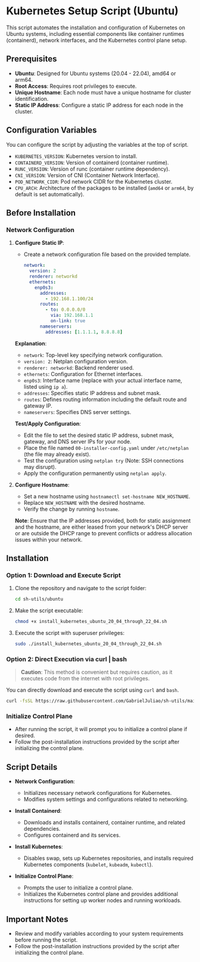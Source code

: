 # Kubernetes Setup Script (Ubuntu)

This script automates the installation and configuration of Kubernetes on Ubuntu systems, including essential components like container runtimes (containerd), network interfaces, and the Kubernetes control plane setup.

## Prerequisites

- **Ubuntu**: Designed for Ubuntu systems (20.04 - 22.04), amd64 or arm64.
- **Root Access**: Requires root privileges to execute.
- **Unique Hostname**: Each node must have a unique hostname for cluster identification.
- **Static IP Address**: Configure a static IP address for each node in the cluster.

## Configuration Variables

You can configure the script by adjusting the variables at the top of script.

- `KUBERNETES_VERSION`: Kubernetes version to install.
- `CONTAINERD_VERSION`: Version of containerd (container runtime).
- `RUNC_VERSION`: Version of runc (container runtime dependency).
- `CNI_VERSION`: Version of CNI (Container Network Interface).
- `POD_NETWORK_CIDR`: Pod network CIDR for the Kubernetes cluster.
- `CPU_ARCH`: Architecture of the packages to be installed (`amd64` or `arm64`, by default is set automatically).

## Before Installation

### Network Configuration

1. **Configure Static IP**:
    - Create a network configuration file based on the provided template.

      ```yaml
      network:
        version: 2
        renderer: networkd
        ethernets:
          enp0s3:
            addresses:
              - 192.168.1.100/24
            routes:
              - to: 0.0.0.0/0
                via: 192.168.1.1
                on-link: true
            nameservers:
              addresses: [1.1.1.1, 8.8.8.8]
      ```

   **Explanation**:
    - `network`: Top-level key specifying network configuration.
    - `version: 2`: Netplan configuration version.
    - `renderer: networkd`: Backend renderer used.
    - `ethernets`: Configuration for Ethernet interfaces.
    - `enp0s3`: Interface name (replace with your actual interface name, listed using `ip a`).
    - `addresses`: Specifies static IP address and subnet mask.
    - `routes`: Defines routing information including the default route and gateway IP.
    - `nameservers`: Specifies DNS server settings.

   **Test/Apply Configuration**:
    - Edit the file to set the desired static IP address, subnet mask, gateway, and DNS server IPs for your node.
    - Place the file named `00-installer-config.yaml` under `/etc/netplan` (the file may already exist).
    - Test the configuration using `netplan try` (Note: SSH connections may disrupt).
    - Apply the configuration permanently using `netplan apply`.

2. **Configure Hostname**:
    - Set a new hostname using `hostnamectl set-hostname NEW_HOSTNAME`.
    - Replace `NEW_HOSTNAME` with the desired hostname.
    - Verify the change by running `hostname`.

   **Note**: Ensure that the IP addresses provided, both for static assignment and the hostname, are either leased from your network's DHCP server or are outside the DHCP range to prevent conflicts or address allocation issues within your network.

## Installation

### Option 1: Download and Execute Script

1. Clone the repository and navigate to the script folder:

   ```bash
   cd sh-utils/ubuntu
   ```

2. Make the script executable:

   ```bash
   chmod +x install_kubernetes_ubuntu_20_04_through_22_04.sh
   ```

3. Execute the script with superuser privileges:

   ```bash
   sudo ./install_kubernetes_ubuntu_20_04_through_22_04.sh
   ```

### Option 2: Direct Execution via curl | bash

> **Caution**: This method is convenient but requires caution, as it executes code from the internet with root privileges.

You can directly download and execute the script using `curl` and `bash`.

```bash
curl -fsSL https://raw.githubusercontent.com/GabrielJuliao/sh-utils/main/ubuntu/install_kubernetes_ubuntu_20_04_through_22_04.sh | sudo bash -s --
```

### Initialize Control Plane

- After running the script, it will prompt you to initialize a control plane if desired.
- Follow the post-installation instructions provided by the script after initializing the control plane.

## Script Details

- **Network Configuration**:
    - Initializes necessary network configurations for Kubernetes.
    - Modifies system settings and configurations related to networking.

- **Install Containerd**:
    - Downloads and installs containerd, container runtime, and related dependencies.
    - Configures containerd and its services.

- **Install Kubernetes**:
    - Disables swap, sets up Kubernetes repositories, and installs required Kubernetes components (`kubelet`, `kubeadm`, `kubectl`).

- **Initialize Control Plane**:
    - Prompts the user to initialize a control plane.
    - Initializes the Kubernetes control plane and provides additional instructions for setting up worker nodes and running workloads.

## Important Notes

- Review and modify variables according to your system requirements before running the script.
- Follow the post-installation instructions provided by the script after initializing the control plane.

